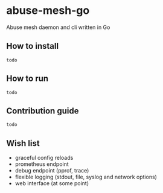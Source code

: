# abuse-mesh-go
Abuse mesh daemon and cli written in Go

## How to install

`todo`

## How to run

`todo`

## Contribution guide

`todo`

## Wish list

- graceful config reloads
- prometheus endpoint
- debug endpoint (pprof, trace)
- flexible logging (stdout, file, syslog and network options)
- web interface (at some point)
